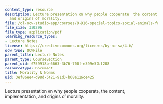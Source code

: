 ```yaml
---
content_type: resource
description: Lecture presentation on why people cooperate, the content, implementation,
  and origins of morality.
file: /ol-ocw-studio-app/courses/9-916-special-topics-social-animals-fall-2009/3ef86ee4d98d542191d3b68e126ce425_MIT9_916F09_lec03.pdf
file_size: 320296
file_type: application/pdf
learning_resource_types:
- Lecture Notes
license: https://creativecommons.org/licenses/by-nc-sa/4.0/
ocw_type: OCWFile
parent_title: Lecture Notes
parent_type: CourseSection
parent_uid: 6759918b-6663-3b76-700f-e399e52bf208
resourcetype: Document
title: Morality & Norms
uid: 3ef86ee4-d98d-5421-91d3-b68e126ce425
---
```

Lecture presentation on why people cooperate, the content, implementation, and origins of morality.